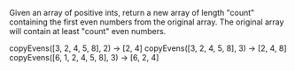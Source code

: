 Given an array of positive ints, return a new array of length "count" containing the first even numbers from the original array. The original array will contain at least "count" even numbers.

copyEvens([3, 2, 4, 5, 8], 2) → [2, 4]
copyEvens([3, 2, 4, 5, 8], 3) → [2, 4, 8]
copyEvens([6, 1, 2, 4, 5, 8], 3) → [6, 2, 4]